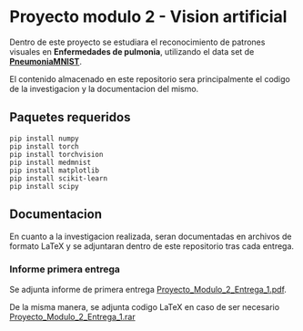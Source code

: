 # Proyecto modulo 2 - Vision artificial
Dentro de este proyecto se estudiara el reconocimiento de patrones visuales en **Enfermedades de pulmonia**, utilizando el data set de [**PneumoniaMNIST**](https://medmnist.com/).

El contenido almacenado en este repositorio sera principalmente el codigo de la investigacion y la documentacion del mismo.
## Paquetes requeridos
``` pip install tqdm
pip install numpy
pip install torch
pip install torchvision
pip install medmnist
pip install matplotlib
pip install scikit-learn
pip install scipy
```
## Documentacion
En cuanto a la investigacion realizada, seran documentadas en archivos de formato LaTeX y se adjuntaran dentro de este repositorio tras cada entrega.
### Informe primera entrega
Se adjunta informe de primera entrega [Proyecto_Modulo_2_Entrega_1.pdf](https://github.com/NanamiOda/mahine-learning-medmnist-vision/files/11672872/Proyecto_Modulo_2_Entrega_1.pdf).

De la misma manera, se adjunta codigo LaTeX en caso de ser necesario [Proyecto_Modulo_2_Entrega_1.rar](https://uandresbelloedu-my.sharepoint.com/:f:/g/personal/m_chaparrodaz_uandresbello_edu/Ehcvc28xWmRElcHp9H7i5PMBtJr0f3au-ueI00TtF4Q_Dw?e=TTrK7E)
